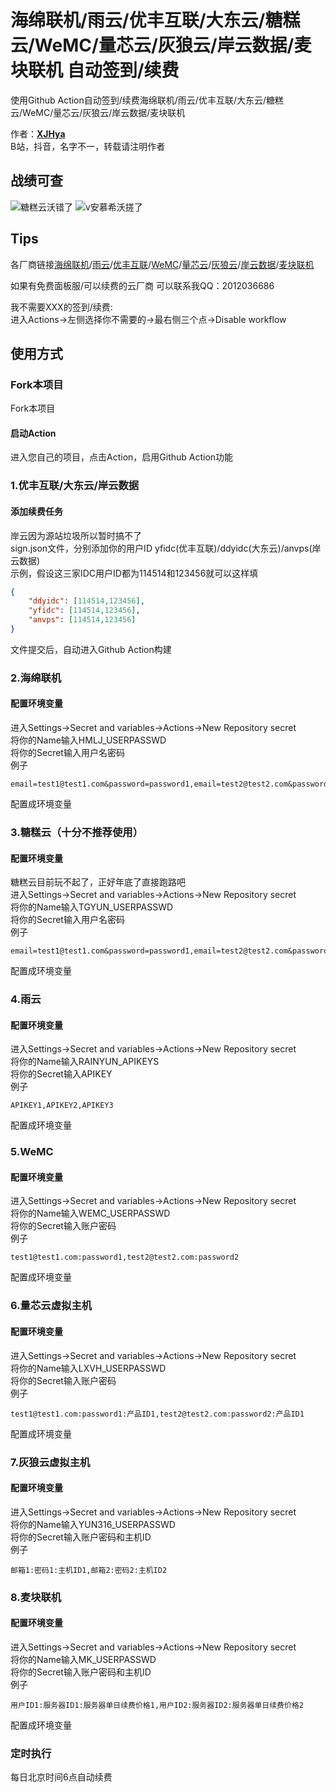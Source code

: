# 海绵联机/雨云/优丰互联/大东云/糖糕云/WeMC/量芯云/灰狼云/岸云数据/麦块联机 自动签到/续费

使用Github Action自动签到/续费海绵联机/雨云/优丰互联/大东云/糖糕云/WeMC/量芯云/灰狼云/岸云数据/麦块联机<br>

作者：**[XJHya](https://github.com/xjh2009)**<br>
B站，抖音，名字不一，转载请注明作者<br>
## 战绩可查
![糖糕云沃错了](https://github.com/user-attachments/assets/056e82a1-b24c-4f9b-850e-6634355cd9f7)
![v安慕希沃搓了](https://github.com/user-attachments/assets/40660395-2829-4738-ad8e-55a60cffb503)

## Tips

各厂商链接[海绵联机](https://www.yunmc.vip/)/[雨云](https://www.rainyun.com/)/[优丰互联](https://www.disxcloud.com/)/[WeMC](https://wemc.cc/)/[量芯云](https://idc.prolzy.com/)/[灰狼云](https://www.yun316.net/)/[岸云数据](https://www.anvps.cn/)/[麦块联机](https://minekuai.com/)

如果有免费面板服/可以续费的云厂商 可以联系我QQ：2012036686

我不需要XXX的签到/续费: <br>
进入Actions->左侧选择你不需要的->最右侧三个点->Disable workflow

## 使用方式

### Fork本项目
Fork本项目<br>
#### 启动Action
进入您自己的项目，点击Action，启用Github Action功能<br>

### 1.优丰互联/大东云/岸云数据


#### 添加续费任务
岸云因为源站垃圾所以暂时搞不了 <br>
sign.json文件，分别添加你的用户ID yfidc(优丰互联)/ddyidc(大东云)/anvps(岸云数据)<br>
示例，假设这三家IDC用户ID都为114514和123456就可以这样填
<br>
```json
{
    "ddyidc": [114514,123456],    
    "yfidc": [114514,123456],
    "anvps": [114514,123456]
}
```
文件提交后，自动进入Github Action构建

### 2.海绵联机

#### 配置环境变量
进入Settings->Secret and variables->Actions->New Repository secret<br>
将你的Name输入HMLJ_USERPASSWD<br>
将你的Secret输入用户名密码<br>
例子
```
email=test1@test1.com&password=password1,email=test2@test2.com&password=password2
```
配置成环境变量

### 3.糖糕云（十分不推荐使用）

#### 配置环境变量
糖糕云目前玩不起了，正好年底了直接跑路吧<br>
进入Settings->Secret and variables->Actions->New Repository secret <br>
将你的Name输入TGYUN_USERPASSWD<br>
将你的Secret输入用户名密码<br>
例子
```
email=test1@test1.com&password=password1,email=test2@test2.com&password=password2
```
配置成环境变量

### 4.雨云

#### 配置环境变量
进入Settings->Secret and variables->Actions->New Repository secret<br>
将你的Name输入RAINYUN_APIKEYS<br>
将你的Secret输入APIKEY<br>
例子
```
APIKEY1,APIKEY2,APIKEY3
```
配置成环境变量

### 5.WeMC

#### 配置环境变量
进入Settings->Secret and variables->Actions->New Repository secret<br>
将你的Name输入WEMC_USERPASSWD<br>
将你的Secret输入账户密码<br>
例子
```
test1@test1.com:password1,test2@test2.com:password2
```
配置成环境变量

### 6.量芯云虚拟主机

#### 配置环境变量
进入Settings->Secret and variables->Actions->New Repository secret<br>
将你的Name输入LXVH_USERPASSWD<br>
将你的Secret输入账户密码<br>
例子
```
test1@test1.com:password1:产品ID1,test2@test2.com:password2:产品ID1
```
配置成环境变量

### 7.灰狼云虚拟主机

#### 配置环境变量
进入Settings->Secret and variables->Actions->New Repository secret<br>
将你的Name输入YUN316_USERPASSWD<br>
将你的Secret输入账户密码和主机ID<br>
例子
```
邮箱1:密码1:主机ID1,邮箱2:密码2:主机ID2
```
### 8.麦块联机

#### 配置环境变量
进入Settings->Secret and variables->Actions->New Repository secret<br>
将你的Name输入MK_USERPASSWD<br>
将你的Secret输入账户密码和主机ID<br>
例子
```
用户ID1:服务器ID1:服务器单日续费价格1,用户ID2:服务器ID2:服务器单日续费价格2
```
配置成环境变量



### 定时执行
每日北京时间6点自动续费<br>
